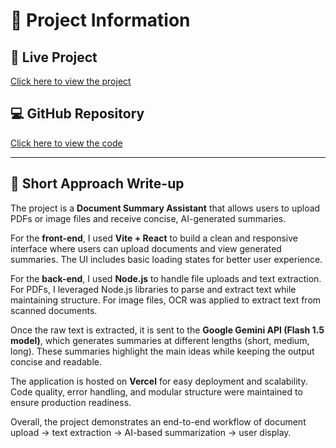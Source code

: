 # 📌 Project Information

## 🔗 Live Project
[Click here to view the project](https://document-summary-assistant-tau.vercel.app/)

## 💻 GitHub Repository
[Click here to view the code](https://github.com/Kushagra-95/document-summary-assistant)

---

## 📄 Short Approach Write-up

The project is a **Document Summary Assistant** that allows users to upload PDFs or image files and receive concise, AI-generated summaries.

For the **front-end**, I used **Vite + React** to build a clean and responsive interface where users can upload documents and view generated summaries. The UI includes basic loading states for better user experience.

For the **back-end**, I used **Node.js** to handle file uploads and text extraction. For PDFs, I leveraged Node.js libraries to parse and extract text while maintaining structure. For image files, OCR was applied to extract text from scanned documents.

Once the raw text is extracted, it is sent to the **Google Gemini API (Flash 1.5 model)**, which generates summaries at different lengths (short, medium, long). These summaries highlight the main ideas while keeping the output concise and readable.

The application is hosted on **Vercel** for easy deployment and scalability. Code quality, error handling, and modular structure were maintained to ensure production readiness.

Overall, the project demonstrates an end-to-end workflow of document upload → text extraction → AI-based summarization → user display.
